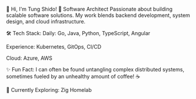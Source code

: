👋 Hi, I'm Tung Shido!
🚀 Software Architect
Passionate about building scalable software solutions. My work blends backend development, system design, and cloud infrastructure.

🛠️ Tech Stack:
Daily: Go, Java, Python, TypeScript, Angular

Experience: Kubernetes, GitOps, CI/CD

Cloud: Azure, AWS

✨ Fun Fact:
I can often be found untangling complex distributed systems, sometimes fueled by an unhealthy amount of coffee! ☕

🌱 Currently Exploring:
Zig
Homelab
